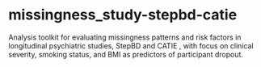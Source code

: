 # missingness_study-stepbd-catie
Analysis toolkit for evaluating missingness patterns and risk factors in longitudinal psychiatric studies, StepBD and CATIE , with focus on clinical severity, smoking status, and BMI as predictors of participant dropout.
